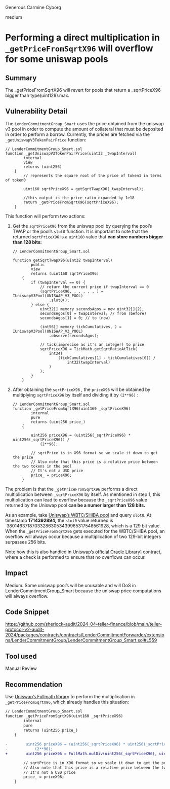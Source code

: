 Generous Carmine Cyborg

medium

# Performing a direct multiplication in `_getPriceFromSqrtX96` will overflow for some uniswap pools

## Summary

The _getPriceFromSqrtX96 will revert for pools that return a _sqrtPriceX96 bigger than type(uint128).max.

## Vulnerability Detail

The `LenderCommitmentGroup_Smart` uses the price obtained from the uniswap v3 pool in order to compute the amount of collateral that must be deposited in order to perform a borrow. Currently, the prices are fetched via the `_getUniswapV3TokenPairPrice` function:

```solidity
// LenderCommitmentGroup_Smart.sol
function _getUniswapV3TokenPairPrice(uint32 _twapInterval)
        internal
        view
        returns (uint256)
    {
        // represents the square root of the price of token1 in terms of token0

        uint160 sqrtPriceX96 = getSqrtTwapX96(_twapInterval);

        //this output is the price ratio expanded by 1e18
        return _getPriceFromSqrtX96(sqrtPriceX96);
    }
```

This function will perform two actions:

1. Get the `sqrtPriceX96` from the uniswap pool by querying the pool’s TWAP or the pool’s `slot0` function. It is important to note that the returned `sqrtPriceX96` is a `uint160` value that **can store numbers bigger than 128 bits:**
    
    ```solidity
    // LenderCommitmentGroup_Smart.sol
    
    function getSqrtTwapX96(uint32 twapInterval)
            public
            view
            returns (uint160 sqrtPriceX96)
        {
            if (twapInterval == 0) {
                // return the current price if twapInterval == 0
                (sqrtPriceX96, , , , , , ) = IUniswapV3Pool(UNISWAP_V3_POOL)
                    .slot0();
            } else {
                uint32[] memory secondsAgos = new uint32[](2);
                secondsAgos[0] = twapInterval; // from (before)
                secondsAgos[1] = 0; // to (now)
    
                (int56[] memory tickCumulatives, ) = IUniswapV3Pool(UNISWAP_V3_POOL)
                    .observe(secondsAgos);
    
                // tick(imprecise as it's an integer) to price
                sqrtPriceX96 = TickMath.getSqrtRatioAtTick(
                    int24(
                        (tickCumulatives[1] - tickCumulatives[0]) /
                            int32(twapInterval)
                    )
                );
            }
        }
    ```
    
2. After obtaining the `sqrtPriceX96` , the `priceX96` will be obtained by multiplying `sqrtPriceX96` by itself and dividing it by `(2**96)` :
    
    ```solidity
    // LenderCommitmentGroup_Smart.sol
    function _getPriceFromSqrtX96(uint160 _sqrtPriceX96)
            internal
            pure
            returns (uint256 price_)
        {
           
            uint256 priceX96 = (uint256(_sqrtPriceX96) * uint256(_sqrtPriceX96)) /
                (2**96);
    
            // sqrtPrice is in X96 format so we scale it down to get the price
            // Also note that this price is a relative price between the two tokens in the pool
            // It's not a USD price
            price_ = priceX96;
        }
    ```
    

The problem is that the `_getPriceFromSqrtX96` performs a direct multiplication between `_sqrtPriceX96` by itself. As mentioned in step 1, this multiplication can lead to overflow because the `_sqrtPriceX96` value returned by the Uniswap pool **can be a numer larger than 128 bits.**

As an example, take [Uniswap’s WBTC/SHIBA pool](https://etherscan.io/address/0x1153C8F2B05Fdde2dB507c8D16E49d4C7405c907#readContract)  and query `slot0`. At timestamp **1714392894,** the `slot0` value returned is  380146371870332863053439965317548561928, which is a 129 bit value. When the `_getPriceFromSqrtX96` gets executed for the WBTC/SHIBA pool, an overflow will always occur because a multiplication of two 129-bit integers surpasses 256 bits.

Note how this is also handled in [Uniswap’s official Oracle Library](https://github.com/Uniswap/v3-periphery/blob/main/contracts/libraries/OracleLibrary.sol#L58)] contract, where a check is performed to ensure that no overflows can occur.

## Impact

Medium. Some uniswap pool’s will be unusable and will DoS in LenderCommitmentGroup_Smart because the uniswap price computations will always overflow.

## Code Snippet

https://github.com/sherlock-audit/2024-04-teller-finance/blob/main/teller-protocol-v2-audit-2024/packages/contracts/contracts/LenderCommitmentForwarder/extensions/LenderCommitmentGroup/LenderCommitmentGroup_Smart.sol#L559

## Tool used

Manual Review

## Recommendation

Use [Uniswap’s  Fullmath library](https://github.com/Uniswap/v3-core/blob/main/contracts/libraries/FullMath.sol) to perform the multiplication in `_getPriceFromSqrtX96`, which already handles this situation:

```diff
// LenderCommitmentGroup_Smart.sol
function _getPriceFromSqrtX96(uint160 _sqrtPriceX96)
        internal
        pure
        returns (uint256 price_)
    {
       
-        uint256 priceX96 = (uint256(_sqrtPriceX96) * uint256(_sqrtPriceX96)) /
-            (2**96);
+        uint256 priceX96 = FullMath.mulDiv(uint256(_sqrtPriceX96), uint256(_sqrtPriceX96), (2**96);

        // sqrtPrice is in X96 format so we scale it down to get the price
        // Also note that this price is a relative price between the two tokens in the pool
        // It's not a USD price
        price_ = priceX96;
    }
```
